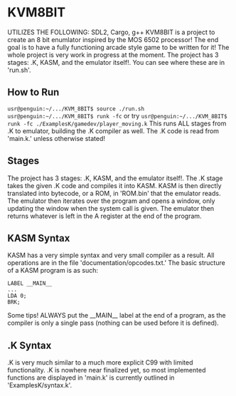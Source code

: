 # KVM8BIT
UTILIZES THE FOLLOWING: SDL2, Cargo, g++
KVM8BIT is a project to create an 8 bit enumlator inspired by the MOS 6502 processor! The end goal is to have a fully functioning arcade style game to be written for it! The whole project is very work in progress at the moment.
The project has 3 stages: .K, KASM, and the emulator itself!.
You can see where these are in 'run.sh'.

## How to Run ##
`usr@penguin:~/.../KVM_8BIT$ source ./run.sh`
`usr@penguin:~/.../KVM_8BIT$ runk -fc`
or try
`usr@penguin:~/.../KVM_8BIT$ runk -fc ./ExamplesK/gamedev/player_moving.k`
This runs ALL stages from .K to emulator, building the .K compiler as well.
The .K code is read from 'main.k.' unless otherwise stated!

## Stages ##
The project has 3 stages: .K, KASM, and the emulator itself!.
The .K stage takes the given .K code and compiles it into KASM.
KASM is then directly translated into bytecode, or a ROM, in 'ROM.bin' that the emulator reads.
The emulator then iterates over the program and opens a window, only updating the window when the system call is given.
The emulator then returns whatever is left in the A register at the end of the program.

## KASM Syntax ##
KASM has a very simple syntax and very small compiler as a result. All operations are in the file 'documentation/opcodes.txt.'
The basic structure of a KASM program is as such:
```
LABEL __MAIN__
...
LDA 0;
BRK;
```
Some tips! ALWAYS put the \_\_MAIN\_\_ label at the end of a program, as the compiler is only a single pass (nothing can be used before it is defined).

## .K Syntax ##
.K is very much similar to a much more explicit C99 with limited functionality. .K is nowhere near finalized yet, so most implemented functions are displayed in 'main.k' is currently outlined in 'ExamplesK/syntax.k'.